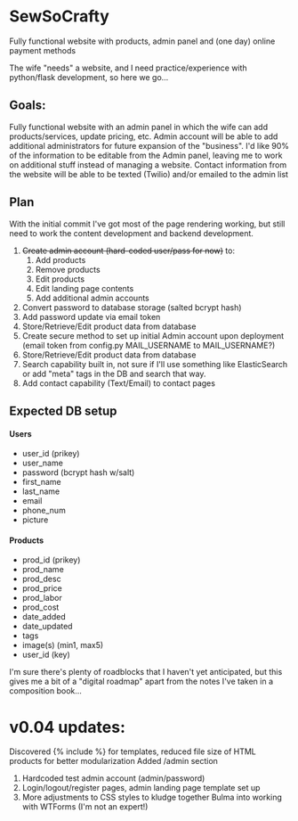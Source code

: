 # SewSoCrafty
Fully functional website with products, admin panel and (one day) online payment methods

The wife "needs" a website, and I need practice/experience with python/flask development, so here we go...

## Goals:
Fully functional website with an admin panel in which the wife can add products/services, update pricing, etc.
Admin account will be able to add additional administrators for future expansion of the "business".
I'd like 90% of the information to be editable from the Admin panel, leaving me to work on additional stuff instead of managing a website.
Contact information from the website will be able to be texted (Twilio) and/or emailed to the admin list

## Plan
With the initial commit I've got most of the page rendering working, but still need to work the content development and backend development.
1. ~~Create admin account (hard-coded user/pass for now)~~ to:
   1. Add products
   1. Remove products
   1. Edit products
   1. Edit landing page contents
   1. Add additional admin accounts
1. Convert password to database storage (salted bcrypt hash)
1. Add password update via email token
1. Store/Retrieve/Edit product data from database
1. Create secure method to set up initial Admin account upon deployment (email token from config.py MAIL_USERNAME to MAIL_USERNAME?)
1. Store/Retrieve/Edit product data from database
1. Search capability built in, not sure if I'll use something like ElasticSearch or add "meta" tags in the DB and search that way.
1. Add contact capability (Text/Email) to contact pages

## Expected DB setup
#### Users
* user_id (prikey)
* user_name
* password (bcrypt hash w/salt)
* first_name
* last_name
* email
* phone_num
* picture

#### Products
* prod_id (prikey)
* prod_name
* prod_desc
* prod_price
* prod_labor
* prod_cost
* date_added
* date_updated
* tags
* image(s) (min1, max5)
* user_id (key)

I'm sure there's plenty of roadblocks that I haven't yet anticipated, but this gives me a bit of a "digital roadmap" apart from the notes I've taken in a composition book...

# v0.04 updates:
Discovered {% include %} for templates, reduced file size of HTML products for better modularization
Added /admin section
1. Hardcoded test admin account (admin/password)
2. Login/logout/register pages, admin landing page template set up
3. More adjustments to CSS styles to kludge together Bulma into working with WTForms (I'm not an expert!)





